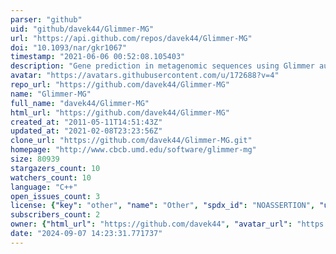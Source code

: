 ```yaml
---
parser: "github"
uid: "github/davek44/Glimmer-MG"
url: "https://api.github.com/repos/davek44/Glimmer-MG"
doi: "10.1093/nar/gkr1067"
timestamp: "2021-06-06 00:52:08.105403"
description: "Gene prediction in metagenomic sequences using Glimmer augmented by phylogenetic classification and clustering"
avatar: "https://avatars.githubusercontent.com/u/172688?v=4"
repo_url: "https://github.com/davek44/Glimmer-MG"
name: "Glimmer-MG"
full_name: "davek44/Glimmer-MG"
html_url: "https://github.com/davek44/Glimmer-MG"
created_at: "2011-05-11T14:51:43Z"
updated_at: "2021-02-08T23:23:56Z"
clone_url: "https://github.com/davek44/Glimmer-MG.git"
homepage: "http://www.cbcb.umd.edu/software/glimmer-mg"
size: 80939
stargazers_count: 10
watchers_count: 10
language: "C++"
open_issues_count: 3
license: {"key": "other", "name": "Other", "spdx_id": "NOASSERTION", "url": null, "node_id": "MDc6TGljZW5zZTA="}
subscribers_count: 2
owner: {"html_url": "https://github.com/davek44", "avatar_url": "https://avatars.githubusercontent.com/u/172688?v=4", "login": "davek44", "type": "User"}
date: "2024-09-07 14:23:31.771737"
---
```

